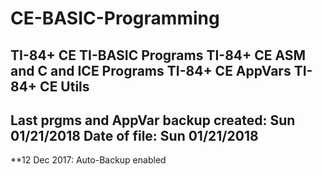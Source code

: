 # CE-BASIC-Programming
TI-84+ CE TI-BASIC Programs
TI-84+ CE ASM and C and ICE Programs
TI-84+ CE AppVars
TI-84+ CE Utils
-----------------------------------------------------
Last prgms and AppVar backup created: Sun 01/21/2018
Date of file: Sun 01/21/2018
-----------------------------------------------------
**12 Dec 2017: Auto-Backup enabled
